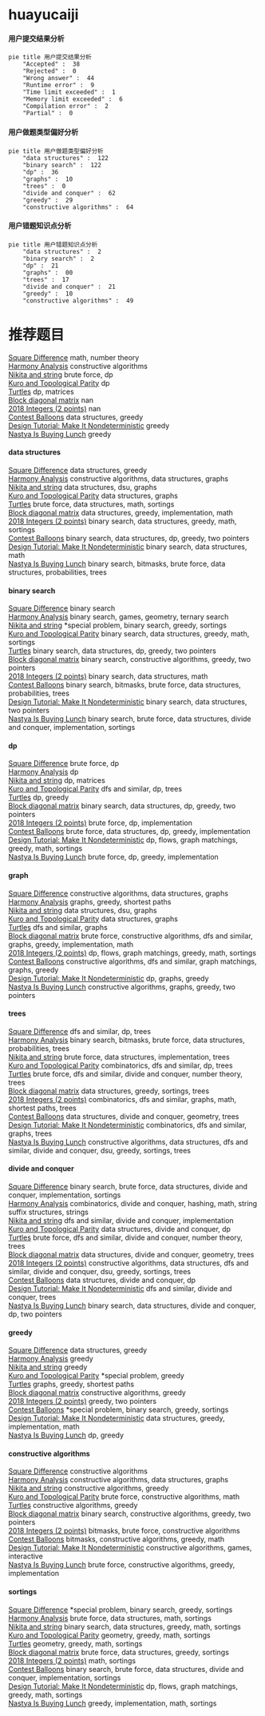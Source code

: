 # huayucaiji
<!-- tabs:start -->
#### **用户提交结果分析**

```mermaid
pie title 用户提交结果分析
    "Accepted" :  38
    "Rejected" :  0
    "Wrong answer" :  44
    "Runtime error" :  9
    "Time limit exceeded" :  1
    "Memory limit exceeded" :  6
    "Compilation error" :  2
    "Partial" :  0
```
#### **用户做题类型偏好分析**

```mermaid
pie title 用户做题类型偏好分析
    "data structures" :  122
    "binary search" :  122
    "dp" :  36
    "graphs" :  10
    "trees" :  0
    "divide and conquer" :  62
    "greedy" :  29
    "constructive algorithms" :  64
```
#### **用户错题知识点分析**

```mermaid
pie title 用户错题知识点分析
    "data structures" :  2
    "binary search" :  2
    "dp" :  21
    "graphs" :  00
    "trees" :  17
    "divide and conquer" :  21
    "greedy" :  10
    "constructive algorithms" :  49
```
<!-- tabs:end -->
# 推荐题目
[Square Difference](http://codeforces.com/problemset/problem/1033/B)		math,
                        number theory		  
[Harmony Analysis](http://codeforces.com/problemset/problem/610/C)		constructive algorithms		  
[Nikita and string](http://codeforces.com/problemset/problem/877/B)		brute force,
                        dp		  
[Kuro and Topological Parity](http://codeforces.com/problemset/problem/979/E)		dp		  
[Turtles](http://codeforces.com/problemset/problem/348/D)		dp,
                        matrices		  
[Block diagonal matrix](http://codeforces.com/problemset/problem/1116/D1)		nan		  
[2018 Integers (2 points)](https://codeforces.com/contest/1164/problem/K)		nan		  
[Contest Balloons](http://codeforces.com/problemset/problem/725/D)		data structures,
                        greedy		  
[Design Tutorial: Make It Nondeterministic](http://codeforces.com/problemset/problem/472/C)		greedy		  
[Nastya Is Buying Lunch](http://codeforces.com/problemset/problem/1136/D)		greedy		  
<!-- tabs:start -->
#### **data structures**
[Square Difference](http://codeforces.com/problemset/problem/725/D)		data structures,
                        greedy		  
[Harmony Analysis](http://codeforces.com/problemset/problem/605/B)		constructive algorithms,
                        data structures,
                        graphs		  
[Nikita and string](http://codeforces.com/problemset/problem/813/F)		data structures,
                        dsu,
                        graphs		  
[Kuro and Topological Parity](http://codeforces.com/problemset/problem/878/C)		data structures,
                        graphs		  
[Turtles](http://codeforces.com/problemset/problem/538/F)		brute force,
                        data structures,
                        math,
                        sortings		  
[Block diagonal matrix](http://codeforces.com/problemset/problem/1294/D)		data structures,
                        greedy,
                        implementation,
                        math		  
[2018 Integers (2 points)](http://codeforces.com/problemset/problem/1428/E)		binary search,
                        data structures,
                        greedy,
                        math,
                        sortings		  
[Contest Balloons](http://codeforces.com/problemset/problem/1492/C)		binary search,
                        data structures,
                        dp,
                        greedy,
                        two pointers		  
[Design Tutorial: Make It Nondeterministic](http://codeforces.com/problemset/problem/1490/G)		binary search,
                        data structures,
                        math		  
[Nastya Is Buying Lunch](http://codeforces.com/problemset/problem/1479/D)		binary search,
                        bitmasks,
                        brute force,
                        data structures,
                        probabilities,
                        trees		  
#### **binary search**
[Square Difference](http://codeforces.com/problemset/problem/1117/C)		binary search		  
[Harmony Analysis](http://codeforces.com/problemset/problem/1427/H)		binary search,
                        games,
                        geometry,
                        ternary search		  
[Nikita and string](http://codeforces.com/problemset/problem/1297/D)		*special problem,
                        binary search,
                        greedy,
                        sortings		  
[Kuro and Topological Parity](http://codeforces.com/problemset/problem/1428/E)		binary search,
                        data structures,
                        greedy,
                        math,
                        sortings		  
[Turtles](http://codeforces.com/problemset/problem/1492/C)		binary search,
                        data structures,
                        dp,
                        greedy,
                        two pointers		  
[Block diagonal matrix](http://codeforces.com/problemset/problem/1463/D)		binary search,
                        constructive algorithms,
                        greedy,
                        two pointers		  
[2018 Integers (2 points)](http://codeforces.com/problemset/problem/1490/G)		binary search,
                        data structures,
                        math		  
[Contest Balloons](http://codeforces.com/problemset/problem/1479/D)		binary search,
                        bitmasks,
                        brute force,
                        data structures,
                        probabilities,
                        trees		  
[Design Tutorial: Make It Nondeterministic](http://codeforces.com/problemset/problem/1436/E)		binary search,
                        data structures,
                        two pointers		  
[Nastya Is Buying Lunch](http://codeforces.com/problemset/problem/1461/D)		binary search,
                        brute force,
                        data structures,
                        divide and conquer,
                        implementation,
                        sortings		  
#### **dp**
[Square Difference](http://codeforces.com/problemset/problem/877/B)		brute force,
                        dp		  
[Harmony Analysis](http://codeforces.com/problemset/problem/979/E)		dp		  
[Nikita and string](http://codeforces.com/problemset/problem/348/D)		dp,
                        matrices		  
[Kuro and Topological Parity](http://codeforces.com/problemset/problem/1187/E)		dfs and similar,
                        dp,
                        trees		  
[Turtles](http://codeforces.com/problemset/problem/545/C)		dp,
                        greedy		  
[Block diagonal matrix](http://codeforces.com/problemset/problem/1492/C)		binary search,
                        data structures,
                        dp,
                        greedy,
                        two pointers		  
[2018 Integers (2 points)](https://codeforces.com/contest/1457/problem/C)		brute force,
                        dp,
                        implementation		  
[Contest Balloons](http://codeforces.com/problemset/problem/1491/C)		brute force,
                        data structures,
                        dp,
                        greedy,
                        implementation		  
[Design Tutorial: Make It Nondeterministic](http://codeforces.com/problemset/problem/1437/C)		dp,
                        flows,
                        graph matchings,
                        greedy,
                        math,
                        sortings		  
[Nastya Is Buying Lunch](http://codeforces.com/problemset/problem/1499/B)		brute force,
                        dp,
                        greedy,
                        implementation		  
#### **graph**
[Square Difference](http://codeforces.com/problemset/problem/605/B)		constructive algorithms,
                        data structures,
                        graphs		  
[Harmony Analysis](http://codeforces.com/problemset/problem/449/B)		graphs,
                        greedy,
                        shortest paths		  
[Nikita and string](http://codeforces.com/problemset/problem/813/F)		data structures,
                        dsu,
                        graphs		  
[Kuro and Topological Parity](http://codeforces.com/problemset/problem/878/C)		data structures,
                        graphs		  
[Turtles](http://codeforces.com/problemset/problem/744/A)		dfs and similar,
                        graphs		  
[Block diagonal matrix](http://codeforces.com/problemset/problem/1487/C)		brute force,
                        constructive algorithms,
                        dfs and similar,
                        graphs,
                        greedy,
                        implementation,
                        math		  
[2018 Integers (2 points)](http://codeforces.com/problemset/problem/1437/C)		dp,
                        flows,
                        graph matchings,
                        greedy,
                        math,
                        sortings		  
[Contest Balloons](http://codeforces.com/problemset/problem/1470/D)		constructive algorithms,
                        dfs and similar,
                        graph matchings,
                        graphs,
                        greedy		  
[Design Tutorial: Make It Nondeterministic](http://codeforces.com/problemset/problem/1476/C)		dp,
                        graphs,
                        greedy		  
[Nastya Is Buying Lunch](http://codeforces.com/problemset/problem/1304/D)		constructive algorithms,
                        graphs,
                        greedy,
                        two pointers		  
#### **trees**
[Square Difference](http://codeforces.com/problemset/problem/1187/E)		dfs and similar,
                        dp,
                        trees		  
[Harmony Analysis](http://codeforces.com/problemset/problem/1479/D)		binary search,
                        bitmasks,
                        brute force,
                        data structures,
                        probabilities,
                        trees		  
[Nikita and string](http://codeforces.com/problemset/problem/1511/C)		brute force,
                        data structures,
                        implementation,
                        trees		  
[Kuro and Topological Parity](http://codeforces.com/problemset/problem/1499/F)		combinatorics,
                        dfs and similar,
                        dp,
                        trees		  
[Turtles](http://codeforces.com/problemset/problem/1491/E)		brute force,
                        dfs and similar,
                        divide and conquer,
                        number theory,
                        trees		  
[Block diagonal matrix](http://codeforces.com/problemset/problem/1466/D)		data structures,
                        greedy,
                        sortings,
                        trees		  
[2018 Integers (2 points)](http://codeforces.com/problemset/problem/1495/D)		combinatorics,
                        dfs and similar,
                        graphs,
                        math,
                        shortest paths,
                        trees		  
[Contest Balloons](http://codeforces.com/problemset/problem/1303/G)		data structures,
                        divide and conquer,
                        geometry,
                        trees		  
[Design Tutorial: Make It Nondeterministic](http://codeforces.com/problemset/problem/1454/E)		combinatorics,
                        dfs and similar,
                        graphs,
                        trees		  
[Nastya Is Buying Lunch](http://codeforces.com/problemset/problem/1494/D)		constructive algorithms,
                        data structures,
                        dfs and similar,
                        divide and conquer,
                        dsu,
                        greedy,
                        sortings,
                        trees		  
#### **divide and conquer**
[Square Difference](http://codeforces.com/problemset/problem/1461/D)		binary search,
                        brute force,
                        data structures,
                        divide and conquer,
                        implementation,
                        sortings		  
[Harmony Analysis](http://codeforces.com/problemset/problem/1466/G)		combinatorics,
                        divide and conquer,
                        hashing,
                        math,
                        string suffix structures,
                        strings		  
[Nikita and string](http://codeforces.com/problemset/problem/1490/D)		dfs and similar,
                        divide and conquer,
                        implementation		  
[Kuro and Topological Parity](https://codeforces.com/contest/1483/problem/C)		data structures,
                        divide and conquer,
                        dp		  
[Turtles](http://codeforces.com/problemset/problem/1491/E)		brute force,
                        dfs and similar,
                        divide and conquer,
                        number theory,
                        trees		  
[Block diagonal matrix](http://codeforces.com/problemset/problem/1303/G)		data structures,
                        divide and conquer,
                        geometry,
                        trees		  
[2018 Integers (2 points)](http://codeforces.com/problemset/problem/1494/D)		constructive algorithms,
                        data structures,
                        dfs and similar,
                        divide and conquer,
                        dsu,
                        greedy,
                        sortings,
                        trees		  
[Contest Balloons](http://codeforces.com/problemset/problem/1482/E)		data structures,
                        divide and conquer,
                        dp		  
[Design Tutorial: Make It Nondeterministic](http://codeforces.com/problemset/problem/566/C)		dfs and similar,
                        divide and conquer,
                        trees		  
[Nastya Is Buying Lunch](http://codeforces.com/problemset/problem/1428/F)		binary search,
                        data structures,
                        divide and conquer,
                        dp,
                        two pointers		  
#### **greedy**
[Square Difference](http://codeforces.com/problemset/problem/725/D)		data structures,
                        greedy		  
[Harmony Analysis](http://codeforces.com/problemset/problem/472/C)		greedy		  
[Nikita and string](http://codeforces.com/problemset/problem/1136/D)		greedy		  
[Kuro and Topological Parity](http://codeforces.com/problemset/problem/1346/B)		*special problem,
                        greedy		  
[Turtles](http://codeforces.com/problemset/problem/449/B)		graphs,
                        greedy,
                        shortest paths		  
[Block diagonal matrix](http://codeforces.com/problemset/problem/1167/D)		constructive algorithms,
                        greedy		  
[2018 Integers (2 points)](http://codeforces.com/problemset/problem/1066/B)		greedy,
                        two pointers		  
[Contest Balloons](http://codeforces.com/problemset/problem/1297/D)		*special problem,
                        binary search,
                        greedy,
                        sortings		  
[Design Tutorial: Make It Nondeterministic](http://codeforces.com/problemset/problem/1294/D)		data structures,
                        greedy,
                        implementation,
                        math		  
[Nastya Is Buying Lunch](http://codeforces.com/problemset/problem/545/C)		dp,
                        greedy		  
#### **constructive algorithms**
[Square Difference](http://codeforces.com/problemset/problem/610/C)		constructive algorithms		  
[Harmony Analysis](http://codeforces.com/problemset/problem/605/B)		constructive algorithms,
                        data structures,
                        graphs		  
[Nikita and string](http://codeforces.com/problemset/problem/1167/D)		constructive algorithms,
                        greedy		  
[Kuro and Topological Parity](http://codeforces.com/problemset/problem/1430/A)		brute force,
                        constructive algorithms,
                        math		  
[Turtles](http://codeforces.com/problemset/problem/1493/A)		constructive algorithms,
                        greedy		  
[Block diagonal matrix](http://codeforces.com/problemset/problem/1463/D)		binary search,
                        constructive algorithms,
                        greedy,
                        two pointers		  
[2018 Integers (2 points)](https://codeforces.com/contest/1456/problem/B)		bitmasks,
                        brute force,
                        constructive algorithms		  
[Contest Balloons](http://codeforces.com/problemset/problem/1492/D)		bitmasks,
                        constructive algorithms,
                        greedy,
                        math		  
[Design Tutorial: Make It Nondeterministic](https://codeforces.com/contest/1504/problem/D)		constructive algorithms,
                        games,
                        interactive		  
[Nastya Is Buying Lunch](https://codeforces.com/contest/1483/problem/A)		brute force,
                        constructive algorithms,
                        greedy,
                        implementation		  
#### **sortings**
[Square Difference](http://codeforces.com/problemset/problem/1297/D)		*special problem,
                        binary search,
                        greedy,
                        sortings		  
[Harmony Analysis](http://codeforces.com/problemset/problem/538/F)		brute force,
                        data structures,
                        math,
                        sortings		  
[Nikita and string](http://codeforces.com/problemset/problem/1428/E)		binary search,
                        data structures,
                        greedy,
                        math,
                        sortings		  
[Kuro and Topological Parity](https://codeforces.com/contest/1496/problem/C)		geometry,
                        greedy,
                        math,
                        sortings		  
[Turtles](http://codeforces.com/problemset/problem/1495/A)		geometry,
                        greedy,
                        math,
                        sortings		  
[Block diagonal matrix](http://codeforces.com/problemset/problem/1497/A)		brute force,
                        data structures,
                        greedy,
                        sortings		  
[2018 Integers (2 points)](http://codeforces.com/problemset/problem/1427/A)		math,
                        sortings		  
[Contest Balloons](http://codeforces.com/problemset/problem/1461/D)		binary search,
                        brute force,
                        data structures,
                        divide and conquer,
                        implementation,
                        sortings		  
[Design Tutorial: Make It Nondeterministic](http://codeforces.com/problemset/problem/1437/C)		dp,
                        flows,
                        graph matchings,
                        greedy,
                        math,
                        sortings		  
[Nastya Is Buying Lunch](http://codeforces.com/problemset/problem/1473/A)		greedy,
                        implementation,
                        math,
                        sortings		  
<!-- tabs:end -->
